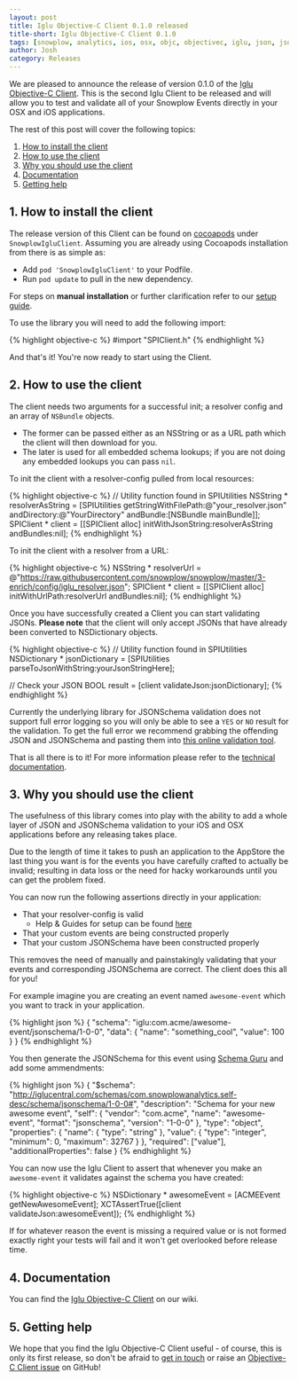 ```yaml
---
layout: post
title: Iglu Objective-C Client 0.1.0 released
title-short: Iglu Objective-C Client 0.1.0
tags: [snowplow, analytics, ios, osx, objc, objectivec, iglu, json, jsonschema]
author: Josh
category: Releases
---
```


We are pleased to announce the release of version 0.1.0 of the [Iglu Objective-C Client][client-repo].  This is the second Iglu Client to be released and will allow you to test and validate all of your Snowplow Events directly in your OSX and iOS applications.

The rest of this post will cover the following topics:

1. [How to install the client](/blog/2015/10/16/iglu-objective-c-client-0.1.0-released#how-to-install)
2. [How to use the client](/blog/2015/10/16/iglu-objective-c-client-0.1.0-released#how-to-use)
3. [Why you should use the client](/blog/2015/10/16/iglu-objective-c-client-0.1.0-released#why-to-use)
4. [Documentation](/blog/2015/10/16/iglu-objective-c-client-0.1.0-released#docs)
5. [Getting help](/blog/2015/10/16/iglu-objective-c-client-0.1.0-released#help)

<!--more-->

<h2 id="how-to-install">1. How to install the client</h2>

The release version of this Client can be found on [cocoapods][cocoapods] under `SnowplowIgluClient`.  Assuming you are already using Cocoapods installation from there is as simple as:

* Add `pod 'SnowplowIgluClient'` to your Podfile.
* Run `pod update` to pull in the new dependency.

For steps on **manual installation** or further clarification refer to our [setup guide][setup-guide].

To use the library you will need to add the following import:

{% highlight objective-c %}
#import "SPIClient.h"
{% endhighlight %}

And that's it! You're now ready to start using the Client.

<h2 id="how-to-use">2. How to use the client</h2>

The client needs two arguments for a successful init; a resolver config and an array of `NSBundle` objects.
* The former can be passed either as an NSString or as a URL path which the client will then download for you.
* The later is used for all embedded schema lookups; if you are not doing any embedded lookups you can pass `nil`.

To init the client with a resolver-config pulled from local resources:

{% highlight objective-c %}
// Utility function found in SPIUtilities
NSString * resolverAsString = 
    [SPIUtilities getStringWithFilePath:@"your_resolver.json" 
                           andDirectory:@"YourDirectory" 
                              andBundle:[NSBundle mainBundle]];
SPIClient * client = [[SPIClient alloc] initWithJsonString:resolverAsString andBundles:nil];
{% endhighlight %}

To init the client with a resolver from a URL:

{% highlight objective-c %}
NSString * resolverUrl = @"https://raw.githubusercontent.com/snowplow/snowplow/master/3-enrich/config/iglu_resolver.json";
SPIClient * client = [[SPIClient alloc] initWithUrlPath:resolverUrl andBundles:nil];
{% endhighlight %}

Once you have successfully created a Client you can start validating JSONs.  **Please note** that the client will only accept JSONs that have already been converted to NSDictionary objects.

{% highlight objective-c %}
// Utility function found in SPIUtilities
NSDictionary * jsonDictionary = [SPIUtilities parseToJsonWithString:yourJsonStringHere];

// Check your JSON
BOOL result = [client validateJson:jsonDictionary];
{% endhighlight %}

Currently the underlying library for JSONSchema validation does not support full error logging so you will only be able to see a `YES` or `NO` result for the validation.  To get the full error we recommend grabbing the offending JSON and JSONSchema and pasting them into [this online validation tool](https://json-schema-validator.herokuapp.com/).

That is all there is to it!  For more information please refer to the [technical documentation][tech-docs].

<h2 id="why-to-use">3. Why you should use the client</h2>

The usefulness of this library comes into play with the ability to add a whole layer of JSON and JSONSchema validation to your iOS and OSX applications before any releasing takes place.  

Due to the length of time it takes to push an application to the AppStore the last thing you want is for the events you have carefully crafted to actually be invalid; resulting in data loss or the need for hacky workarounds until you can get the problem fixed.

You can now run the following assertions directly in your application:

* That your resolver-config is valid
  - Help & Guides for setup can be found [here](https://github.com/snowplow/iglu/wiki/Iglu-technical-documentation)
* That your custom events are being constructed properly
* That your custom JSONSchema have been constructed properly

This removes the need of manually and painstakingly validating that your events and corresponding JSONSchema are correct.  The client does this all for you!

For example imagine you are creating an event named `awesome-event` which you want to track in your application.

{% highlight json %}
{
    "schema": "iglu:com.acme/awesome-event/jsonschema/1-0-0", 
    "data": {
        "name": "something_cool",
        "value": 100
  }
}
{% endhighlight %}

You then generate the JSONSchema for this event using [Schema Guru][schema-guru] and add some ammendments:

{% highlight json %}
{
    "$schema": "http://iglucentral.com/schemas/com.snowplowanalytics.self-desc/schema/jsonschema/1-0-0#",
    "description": "Schema for your new awesome event",
    "self": {
        "vendor": "com.acme",
        "name": "awesome-event",
        "format": "jsonschema",
        "version": "1-0-0"
    },
    "type": "object",
    "properties": {
        "name": {
            "type": "string"
        },
        "value": {
            "type": "integer",
            "minimum": 0,
            "maximum": 32767
        }
    },
    "required": ["value"],
    "additionalProperties": false
}
{% endhighlight %}

You can now use the Iglu Client to assert that whenever you make an `awesome-event` it validates against the schema you have created:

{% highlight objective-c %}
NSDictionary * awesomeEvent = [ACMEEvent getNewAwesomeEvent];
XCTAssertTrue([client validateJson:awesomeEvent]);
{% endhighlight %}

If for whatever reason the event is missing a required value or is not formed exactly right your tests will fail and it won't get overlooked before release time.

<h2 id="docs">4. Documentation</h2>

You can find the [Iglu Objective-C Client][tech-docs] on our wiki.

<h2 id="help">5. Getting help</h2>

We hope that you find the Iglu Objective-C Client useful - of course, this is only its first release, so don't be afraid to [get in touch][talk-to-us] or raise an [Objective-C Client issue][client-issues] on GitHub!

[client-repo]: https://github.com/snowplow/iglu-objc-client
[cocoapods]: https://cocoapods.org/
[setup-guide]: https://github.com/snowplow/iglu/wiki/ObjC-client-setup
[tech-docs]: https://github.com/snowplow/iglu/wiki/ObjC-client
[schema-guru]: https://github.com/snowplow/schema-guru
[talk-to-us]: https://github.com/snowplow/iglu/wiki/Talk-to-us
[client-issues]: https://github.com/snowplow/iglu-objc-client/issues

